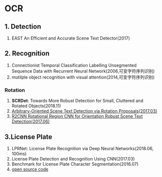 # OCR
## 1. Detection
1. EAST An Efficient and Accurate Scene Text Detector(2017)


## 2. Recognition
1. Connectionist Temporal Classification Labelling Unsegmented Sequence Data with Recurrent Neural Network(2006,可变字符序列识别)
2. mutilple object recognition with visual attention(2014,可变字符序列识别)

### Rotation

1. **SCRDet**: Towards More Robust Detection for Small, Cluttered and Rotated Objects(2018.11)
2. [Arbitrary-Oriented Scene Text Detection via Rotation Proposals(2017.03)](https://github.com/mjq11302010044/RRPN)
3. [R2CNN Rotational Region CNN for Orientation Robust Scene Text Detection(2017.06)](https://github.com/yangxue0827/R2CNN_FPN_Tensorflow)

## 3.License Plate
1. LPRNet: License Plate Recognition via Deep Neural Networks(2018.06, 100ms)
2. License Plate Detection and Recognition Using CNN(2017.03)
3. Benchmark for License Plate Character Segmentation(2016.07)
4. [open source code](https://github.com/openalpr/openalpr)